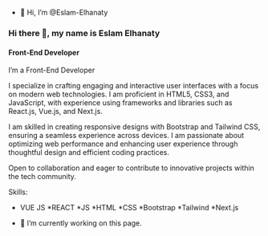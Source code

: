 - 👋 Hi, I’m @Eslam-Elhanaty
### Hi there 👋, my name is Eslam Elhanaty
#### Front-End Developer


I’m a Front-End Developer

I specialize in crafting engaging and interactive user interfaces with a focus on modern web technologies. I am proficient in HTML5, CSS3, and JavaScript, with experience using frameworks and libraries such as React.js, Vue.js, and Next.js.

I am skilled in creating responsive designs with Bootstrap and Tailwind CSS, ensuring a seamless experience across devices. I am passionate about optimizing web performance and enhancing user experience through thoughtful design and efficient coding practices.

Open to collaboration and eager to contribute to innovative projects within the tech community.


Skills:
* VUE JS 
*REACT 
*JS 
*HTML 
*CSS
*Bootstrap
*Tailwind
*Next.js

- 🔭 I’m currently working on this page. 




